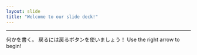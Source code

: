 ```yaml
---
layout: slide
title: "Welcome to our slide deck!"
---
```

---
何かを書く。
戻るには戻るボタンを使いましょう！
Use the right arrow to begin!
